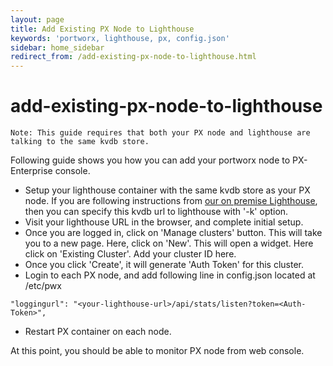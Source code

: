```yaml
---
layout: page
title: Add Existing PX Node to Lighthouse
keywords: 'portworx, lighthouse, px, config.json'
sidebar: home_sidebar
redirect_from: /add-existing-px-node-to-lighthouse.html
---
```


# add-existing-px-node-to-lighthouse

```text
Note: This guide requires that both your PX node and lighthouse are talking to the same kvdb store.
```

Following guide shows you how you can add your portworx node to PX-Enterprise console.

* Setup your lighthouse container with the same kvdb store as your PX node. If you are following instructions from [our on premise Lighthouse](https://github.com/venkatpx/px-docs/tree/3f39ba94d6d6d91385dcd6792eb6da61d0016b4d/enterprise/on-premise-lighthouse.html), then you can specify this kvdb url to lighthouse with '-k' option.
* Visit your lighthouse URL in the browser, and complete initial setup.
* Once you are logged in, click on 'Manage clusters' button. This will take you to a new page. Here, click on 'New'. This will open a widget. Here click on 'Existing Cluster'. Add your cluster ID here.
* Once you click 'Create', it will generate 'Auth Token' for this cluster.
* Login to each PX node, and add following line in config.json located at /etc/pwx

```text
"loggingurl": "<your-lighthouse-url>/api/stats/listen?token=<Auth-Token>",
```

* Restart PX container on each node. 

At this point, you should be able to monitor PX node from web console.

